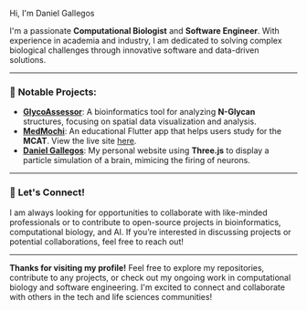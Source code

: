 Hi, I'm Daniel Gallegos

I'm a passionate **Computational Biologist** and **Software Engineer**. With experience in academia and industry, I am dedicated to solving complex biological challenges through innovative software and data-driven solutions.

---

### 📂 **Notable Projects:**
- **[GlycoAssessor](https://github.com/danielegos/GlycoAssessor)**: A bioinformatics tool for analyzing **N-Glycan** structures, focusing on spatial data visualization and analysis.
- **[MedMochi](https://github.com/danielegos/medmochi)**: An educational Flutter app that helps users study for the **MCAT**. View the live site [here](https://danielegos.github.io/medmochi/).
- **[Daniel Gallegos](https://github.com/danielegos/dg)**: My personal website using **Three.js** to display a particle simulation of a brain, mimicing the firing of neurons.
  
---

### 💬 **Let's Connect!**
I am always looking for opportunities to collaborate with like-minded professionals or to contribute to open-source projects in bioinformatics, computational biology, and AI. If you’re interested in discussing projects or potential collaborations, feel free to reach out!

---

**Thanks for visiting my profile!** Feel free to explore my repositories, contribute to any projects, or check out my ongoing work in computational biology and software engineering. I'm excited to connect and collaborate with others in the tech and life sciences communities!
